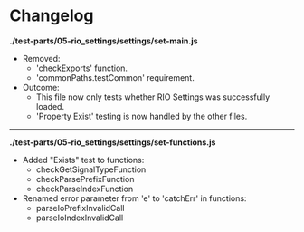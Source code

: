 # Changelog

**./test-parts/05-rio_settings/settings/set-main.js**
* Removed:
	* 'checkExports' function.
	* 'commonPaths.testCommon' requirement.
* Outcome:
	* This file now only tests whether RIO Settings was successfully loaded.
	* 'Property Exist' testing is now handled by the other files.

---

**./test-parts/05-rio_settings/settings/set-functions.js**
* Added "Exists" test to functions:
	* checkGetSignalTypeFunction
	* checkParsePrefixFunction
	* checkParseIndexFunction
* Renamed error parameter from 'e' to 'catchErr' in functions:
	* parseIoPrefixInvalidCall
	* parseIoIndexInvalidCall